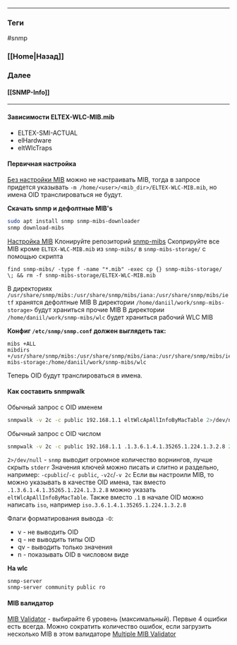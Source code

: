 
---
### Теги
#snmp

### [[Home|Назад]]
### Далее
#### [[SNMP-Info]]
---

#### Зависимости ELTEX-WLC-MIB.mib
* ELTEX-SMI-ACTUAL
* elHardware
* eltWlcTraps
#### Первичная настройка

<u>Без настройки MIB</u>
можно не настраивать MIB, тогда в запросе придется указывать `-m /home/<user>/<mib_dir>/ELTEX-WLC-MIB.mib`, но имена OID транслироваться не будут.

**Скачать snmp и дефолтные MIB's**
```bash unfold
sudo apt install snmp snmp-mibs-downloader
snmp download-mibs
```

<u>Настройка MIB</u>
Клонируйте репозиторий [snmp-mibs](https://gitlab.eltex.loc/ems-group/snmp-mibs)
Скоприруйте все MIB кроме `ELTEX-WLC-MIB.mib` из `snmp-mibs/` в `snmp-mibs-storage/` с помощью скрипта
```shell unfold
find snmp-mibs/ -type f -name "*.mib" -exec cp {} snmp-mibs-storage/ \; && rm -f snmp-mibs-storage/ELTEX-WLC-MIB.mib
```

В директориях `/usr/share/snmp/mibs:/usr/share/snmp/mibs/iana:/usr/share/snmp/mibs/ietf` хранятся дефолтные MIB
В директории `/home/daniil/work/snmp-mibs-storage>` будут храниться прочие MIB
В директории `/home/daniil/work/snmp-mibs/wlc` будет храниться рабочий WLC MIB

**Конфиг `/etc/snmp/snmp.conf` должен выглядеть так:**
```shell unfold
mibs +ALL
mibdirs +/usr/share/snmp/mibs:/usr/share/snmp/mibs/iana:/usr/share/snmp/mibs/ietf:/home/daniil/work/snmp-mibs-storage:/home/daniil/work/snmp-mibs/wlc
```
Теперь OID будут транслироваться в имена.
#### Как составить snmpwalk
Обычный запрос с OID именем
```bash unfold
snmpwalk -v 2c -c public 192.168.1.1 eltWlcApAllInfoByMacTable 2>/dev/null
```

Обычный запрос с OID числом
```bash unfold
snmpwalk -v 2c -c public 192.168.1.1 .1.3.6.1.4.1.35265.1.224.1.3.2.8 2>/dev/null
```

`2>/dev/null`  - `snmp` выводит огромное количество ворнингов, лучше  скрыть `stderr`
Значения ключей можно писать и слитно и раздельно, например: `-cpublic`/`-c public`, `-v2c`/`-v 2c`
Если вы настроили MIB, то можно указывать в качестве OID  имена, так вместо `.1.3.6.1.4.1.35265.1.224.1.3.2.8` можно указать `eltWlcApAllInfoByMacTable`.
Также вместо `.1` в начале OID можно написать `iso`, например `iso.3.6.1.4.1.35265.1.224.1.3.2.8`

Флаги форматирования вывода `-O`:
   * v - не выводить OID
   * q - не выводить типы OID
   * qv - выводить только значения
   * n - показывать OID в числовом виде

**На wlc**
```unfold
snmp-server  
snmp-server community public ro
```
#### MIB валидатор
[MIB Validator](https://snmp.cs.utwente.nl/ietf/mibs/validate/) - выбирайте 6 уровень (максимальный). Первые 4 ошибки есть всегда.
Можно сократить количество ошибок, если загрузить несколько MIB в этом валидаторе [Multiple MIB Validator](https://snmp.cs.utwente.nl/ietf/mibs/validate/upload.php)

























